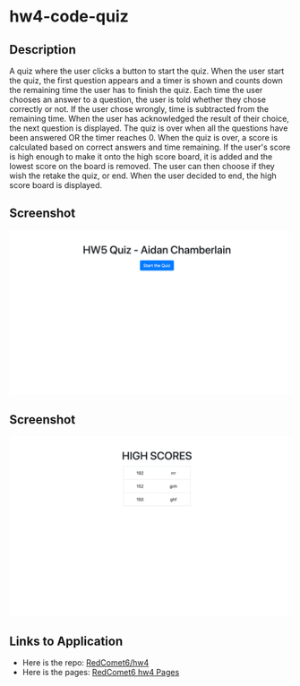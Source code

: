 # hw4-code-quiz

## Description

A quiz where the user clicks a button to start the quiz. When the user start the quiz, the first question appears and a timer is shown and counts down the remaining time the user has to finish the quiz. Each time the user chooses an answer to a question, the user is told whether they chose correctly or not. If the user chose wrongly, time is subtracted from the remaining time. When the user has acknowledged the result of their choice, the next question is displayed. The quiz is over when all the questions have been answered OR the timer reaches 0. When the quiz is over, a score is calculated based on correct answers and time remaining. If the user's score is high enough to make it onto the high score board, it is added and the lowest score on the board is removed. The user can then choose if they wish the retake the quiz, or end. When the user decided to end, the high score board is displayed.

## Screenshot

![A screenshot of the website initially](./assets/hw4-quiz_initial_screenshot.png)

## Screenshot

![A screenshot of the website when quiz is over](./assets/hw4-quiz_ending_screenshot.png)

## Links to Application

-   Here is the repo: [RedComet6/hw4](https://github.com/RedComet6/hw4-code-quiz)
-   Here is the pages: [RedComet6 hw4 Pages](https://redcomet6.github.io/hw3-password-generator/)
